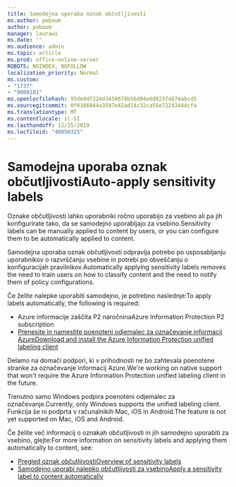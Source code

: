 ```yaml
---
title: Samodejna uporaba oznak občutljivosti
ms.author: pebaum
author: pebaum
manager: laurawi
ms.date: ''
ms.audience: admin
ms.topic: article
ms.prod: office-online-server
ROBOTS: NOINDEX, NOFOLLOW
localization_priority: Normal
ms.custom:
- "1737"
- "9000181"
ms.openlocfilehash: 95de9df224d3450678b56d04e6d823f4874abcd5
ms.sourcegitcommit: 0f0186044a3597e42ad14c32ca58e7224344dcfa
ms.translationtype: MT
ms.contentlocale: sl-SI
ms.lasthandoff: 12/15/2019
ms.locfileid: "40050325"
---
```

# <a name="auto-apply-sensitivity-labels"></a><span data-ttu-id="fdd1e-102">Samodejna uporaba oznak občutljivosti</span><span class="sxs-lookup"><span data-stu-id="fdd1e-102">Auto-apply sensitivity labels</span></span>

<span data-ttu-id="fdd1e-103">Oznake občutljivosti lahko uporabniki ročno uporabijo za vsebino ali pa jih konfigurirate tako, da se samodejno uporabljajo za vsebino.</span><span class="sxs-lookup"><span data-stu-id="fdd1e-103">Sensitivity labels can be manually applied to content by users, or you can configure them to be automatically applied to content.</span></span>

<span data-ttu-id="fdd1e-104">Samodejna uporaba oznak občutljivosti odpravlja potrebo po usposabljanju uporabnikov o razvrščanju vsebine in potrebi po obveščanju o konfiguracijah pravilnikov.</span><span class="sxs-lookup"><span data-stu-id="fdd1e-104">Automatically applying sensitivity labels removes the need to train users on how to classify content and the need to notify them of policy configurations.</span></span>

<span data-ttu-id="fdd1e-105">Če želite nalepke uporabiti samodejno, je potrebno naslednje:</span><span class="sxs-lookup"><span data-stu-id="fdd1e-105">To apply labels automatically, the following is required:</span></span>

- <span data-ttu-id="fdd1e-106">Azure informacije zaščita P2 naročnina</span><span class="sxs-lookup"><span data-stu-id="fdd1e-106">Azure Information Protection P2 subscription</span></span>
- [<span data-ttu-id="fdd1e-107">Prenesite in namestite poenoteni odjemalec za označevanje informacij Azure</span><span class="sxs-lookup"><span data-stu-id="fdd1e-107">Download and install the Azure Information Protection unified labeling client</span></span>](https://docs.microsoft.com/azure/information-protection/rms-client/install-unifiedlabelingclient-app)

<span data-ttu-id="fdd1e-108">Delamo na domači podpori, ki v prihodnosti ne bo zahtevala poenotene stranke za označevanje informacij Azure.</span><span class="sxs-lookup"><span data-stu-id="fdd1e-108">We're working on native support that won't require the Azure Information Protection unified labeling client in the future.</span></span>

<span data-ttu-id="fdd1e-109">Trenutno samo Windows podpira poenoteni odjemalec za označevanje.</span><span class="sxs-lookup"><span data-stu-id="fdd1e-109">Currently, only Windows supports the unified labeling client.</span></span>  <span data-ttu-id="fdd1e-110">Funkcija še ni podprta v računalnikih Mac, iOS in Android.</span><span class="sxs-lookup"><span data-stu-id="fdd1e-110">The feature is not yet supported on Mac, iOS and Android.</span></span>

<span data-ttu-id="fdd1e-111">Če želite več informacij o oznakah občutljivosti in jih samodejno uporabiti za vsebino, glejte:</span><span class="sxs-lookup"><span data-stu-id="fdd1e-111">For more information on sensitivity labels and applying them automatically to content,  see:</span></span>

- [<span data-ttu-id="fdd1e-112">Pregled oznak občutljivosti</span><span class="sxs-lookup"><span data-stu-id="fdd1e-112">Overview of sensitivity labels</span></span>](https://docs.microsoft.com/office365/securitycompliance/sensitivity-labels)
- [<span data-ttu-id="fdd1e-113">Samodejno uporabi nalepko občutljivosti za vsebino</span><span class="sxs-lookup"><span data-stu-id="fdd1e-113">Apply a sensitivity label to content automatically</span></span>](https://docs.microsoft.com/office365/securitycompliance/apply_sensitivity_label_automatically)